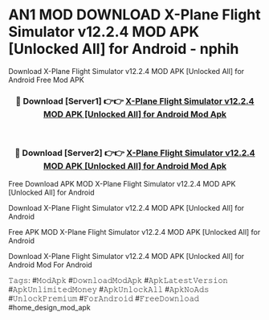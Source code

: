 # AN1 MOD DOWNLOAD X-Plane Flight Simulator v12.2.4 MOD APK [Unlocked All] for Android - nphih
Download X-Plane Flight Simulator v12.2.4 MOD APK [Unlocked All] for Android Free Mod APK

<div align="center">
<h3>🔴 Download [Server1] 👉👉 <a href="https://apk-comot.site?title=X-Plane_Flight_Simulator_v12.2.4_MOD_APK_[Unlocked_All]_for_Android">X-Plane Flight Simulator v12.2.4 MOD APK [Unlocked All] for Android Mod Apk</a></h3><br>

<h3>🔴 Download [Server2] 👉👉 <a href="https://apk-comot.site?title=X-Plane_Flight_Simulator_v12.2.4_MOD_APK_[Unlocked_All]_for_Android">X-Plane Flight Simulator v12.2.4 MOD APK [Unlocked All] for Android Mod Apk</a></h3>
</div>


Free Download APK MOD X-Plane Flight Simulator v12.2.4 MOD APK [Unlocked All] for Android

Download X-Plane Flight Simulator v12.2.4 MOD APK [Unlocked All] for Android 

Free APK MOD X-Plane Flight Simulator v12.2.4 MOD APK [Unlocked All] for Android 

Download X-Plane Flight Simulator v12.2.4 MOD APK [Unlocked All] for Android Mod For Android

𝚃𝚊𝚐𝚜: #𝙼𝚘𝚍𝙰𝚙𝚔 #𝙳𝚘𝚠𝚗𝚕𝚘𝚊𝚍𝙼𝚘𝚍𝙰𝚙𝚔 #𝙰𝚙𝚔𝙻𝚊𝚝𝚎𝚜𝚝𝚅𝚎𝚛𝚜𝚒𝚘𝚗 #𝙰𝚙𝚔𝚄𝚗𝚕𝚒𝚖𝚒𝚝𝚎𝚍𝙼𝚘𝚗𝚎𝚢 #𝙰𝚙𝚔𝚄𝚗𝚕𝚘𝚌𝚔𝙰𝚕𝚕 #𝙰𝚙𝚔𝙽𝚘𝙰𝚍𝚜 #𝚄𝚗𝚕𝚘𝚌𝚔𝙿𝚛𝚎𝚖𝚒𝚞𝚖 #𝙵𝚘𝚛𝙰𝚗𝚍𝚛𝚘𝚒𝚍 #𝙵𝚛𝚎𝚎𝙳𝚘𝚠𝚗𝚕𝚘𝚊𝚍 #home_design_mod_apk